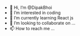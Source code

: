 - 👋 Hi, I’m @DipakBhoi
- 👀 I’m interested in coding
- 🌱 I’m currently learning React js
- 💞️ I’m looking to collaborate on ...
- 📫 How to reach me ...

<!---
DipakNewVision/DipakNewVision is a ✨ special ✨ repository because its `README.md` (this file) appears on your GitHub profile.
You can click the Preview link to take a look at your changes.
--->
